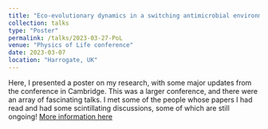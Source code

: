 ```yaml
---
title: "Eco-evolutionary dynamics in a switching antimicrobial environment"
collection: talks
type: "Poster"
permalink: /talks/2023-03-27-PoL
venue: "Physics of Life conference"
date: 2023-03-07
location: "Harrogate, UK"
---
```

Here, I presented a poster on my research, with some major updates from the conference in Cambridge. This was a larger conference, and there were an array of fascinating talks. I met some of the people whose papers I had read and had some scintillating discussions, some of which are still ongoing!
[More information here](https://www.physicsoflife.org.uk/physics-of-life-2023.html)

